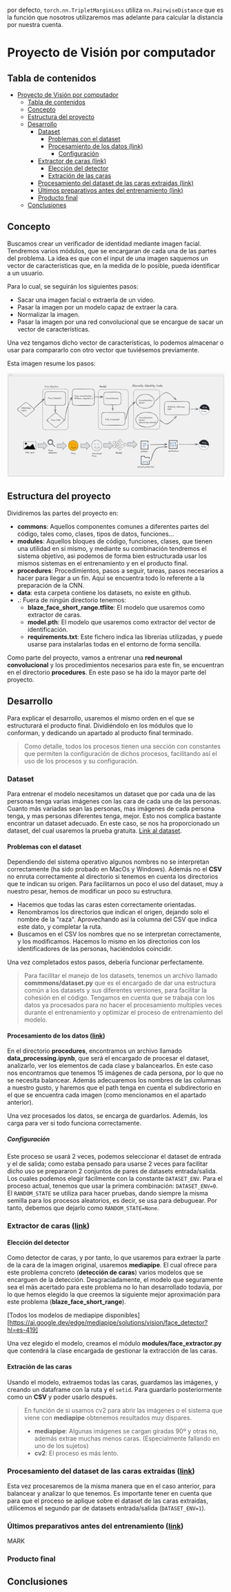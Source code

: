 por defecto, `torch.nn.TripletMarginLoss` utiliza `nn.PairwiseDistance` que es la función que nosotros utilizaremos mas adelante para calcular la distancia por nuestra cuenta.


# Proyecto de Visión por computador

## Tabla de contenidos

- [Proyecto de Visión por computador](#proyecto-de-visión-por-computador)
  - [Tabla de contenidos](#tabla-de-contenidos)
  - [Concepto](#concepto)
  - [Estructura del proyecto](#estructura-del-proyecto)
  - [Desarrollo](#desarrollo)
    - [Dataset](#dataset)
      - [Problemas con el dataset](#problemas-con-el-dataset)
      - [Procesamiento de los datos (link)](#procesamiento-de-los-datos-link)
        - [Configuración](#configuración)
    - [Extractor de caras (link)](#extractor-de-caras-link)
      - [Elección del detector](#elección-del-detector)
      - [Extración de las caras](#extración-de-las-caras)
    - [Procesamiento del dataset de las caras extraidas (link)](#procesamiento-del-dataset-de-las-caras-extraidas-link)
    - [Últimos preparativos antes del entrenamiento (link)](#últimos-preparativos-antes-del-entrenamiento-link)
    - [Producto final](#producto-final)
  - [Conclusiones](#conclusiones)


## Concepto

Buscamos crear un verificador de identidad mediante imagen facial. Tendremos varios módulos, que se encargaran de cada una de las partes del problema. La idea es que con el input de una imagen saquemos un vector de características que, en la medida de lo posible, pueda identificar a un usuario.

Para lo cual, se seguirán los siguientes pasos:
* Sacar una imagen facial o extraerla de un video.
* Pasar la imagen por un modelo capaz de extraer la cara.
* Normalizar la imagen.
* Pasar la imagen por una red convolucional que se encargue de sacar un vector de características.

Una vez tengamos dicho vector de características, lo podemos almacenar o usar para compararlo con otro vector que tuviésemos previamente.

Esta imagen resume los pasos:

![Concepto](doc/concept.xcdw.png)

## Estructura del proyecto

Dividiremos las partes del proyecto en:
* **commons**: Aquellos componentes comunes a diferentes partes del código, tales como, clases, tipos de datos, funciones...
* **modules**: Aquellos bloques de código, funciones, clases, que tienen una utilidad en si mismo, y mediante su combinación tendremos el sistema objetivo, asi podemos de forma bien estructurada usar los mismos sistemas en el entrenamiento y en el producto final.
* **procedures**: Procedimientos, pasos a seguir, tareas, pasos necesarios a hacer para llegar a un fin. Aquí se encuentra todo lo referente a la preparación de la CNN.
* **data**: esta carpeta contiene los datasets, no existe en github.
* **.**: Fuera de ningún directorio tenemos:
    * **blaze_face_short_range.tflite**: El modelo que usaremos como extractor de caras.
    * **model.pth**: El modelo que usaremos como extractor del vector de identificación.
    * **requirements.txt**: Este fichero indica las librerías utilizadas, y puede usarse para instalarlas todas en el entorno de forma sencilla.

Como parte del proyecto, vamos a entrenar una **red neuronal convolucional** y los procedimientos necesarios para este fin, se encuentran en el directorio **procedures**. En este paso se ha ido la mayor parte del proyecto.

## Desarrollo

Para explicar el desarrollo, usaremos el mismo orden en el que se estructurará el producto final. Dividiéndolo en los módulos que lo conforman, y dedicando un apartado al producto final terminado.

> Como detalle, todos los procesos tienen una sección con constantes que permiten la configuración de dichos procesos, facilitando así el uso de los procesos y su configuración.

### Dataset

Para entrenar el modelo necesitamos un dataset que por cada una de las personas tenga varias imágenes con las cara de cada una de las personas. Cuanto más variadas sean las personas, mas imágenes de cada persona tenga, y mas personas diferentes tenga, mejor. Esto nos complica bastante encontrar un dataset adecuado. En este caso, se nos ha proporcionado un dataset, del cual usaremos la prueba gratuita. [Link al dataset](https://www.kaggle.com/datasets/tapakah68/selfies-id-images-dataset).

#### Problemas con el dataset

Dependiendo del sistema operativo algunos nombres no se interpretan correctamente (ha sido probado en MacOs y Windows). Además no el **CSV** no enruta correctamente al directorio si tenemos en cuenta los directorios que te indican su origen. Para facilitarnos un poco el uso del dataset, muy a nuestro pesar, hemos de modificar un poco su estructura.

* Hacemos que todas las caras esten correctamente orientadas.
* Renombramos los directorios que indican el origen, dejando solo el nombre de la "raza". Aprovechando así la columna del CSV que indica este dato, y completar la ruta.
* Buscamos en el CSV los nombres que no se interpretan correctamente, y los modificamos. Hacemos lo mismo en los directorios con los identificadores de las personas, haciéndolos coincidir.

Una vez completados estos pasos, debería funcionar perfectamente.

> Para facilitar el manejo de los datasets, tenemos un archivo llamado **commmons/dataset.py** que es el encargado de dar una estructura común a los datasets y sus diferentes versiones, para facilitar la cohesión en el código. Tengamos en cuenta que se trabaja con los datos ya procesados para no hacer el procesamiento multiples veces durante el entrenamiento y optimizar el proceso de entrenamiento del modelo.

#### Procesamiento de los datos ([link](procedures/data_processing.ipynb))

En el directorio **procedures**, encontramos un archivo llamado **data_processing.ipynb**, que será el encargado de procesar el dataset, analizarlo, ver los elementos de cada clase y balancearlos. En este caso nos encontramos que tenemos 15 imágenes de cada persona, por lo que no se necesita balancear. Además adecuaremos los nombres de las columnas a nuestro gusto, y haremos que el path tenga en cuenta el subdirectorio en el que se encuentra cada imagen (como mencionamos en el apartado anterior).

Una vez procesados los datos, se encarga de guardarlos. Además, los carga para ver si todo funciona correctamente.

##### Configuración

Este proceso se usará 2 veces, podemos seleccionar el dataset de entrada y el de salida; como estaba pensado para usarse 2 veces para facilitar dicho uso se prepararon 2 conjuntos de pares de datasets entrada/salida. Los cuales podemos elegir fácilmente con la constante `DATASET_ENV`. Para el proceso actual, tenemos que usar la primera combinación: `DATASET_ENV=0`. El `RANDOM_STATE` se utiliza para hacer pruebas, dando siempre la misma semilla para los procesos aleatorios, es decir, se usa para debuguear. Por tanto, debemos que dejarlo como `RANDOM_STATE=None`.

### Extractor de caras ([link](procedures/extracting_faces.ipynb))

#### Elección del detector

Como detector de caras, y por tanto, lo que usaremos para extraer la parte de la cara de la imagen original, usaremos **mediapipe**. El cual ofrece para este problema concreto (**detección de caras**) varios modelos que se encarguen de la detección. Desgraciadamente, el modelo que seguramente sea el más acertado para este problema no lo han desarrollado todavía, por lo que hemos elegido la que creemos la siguiente mejor aproximación para este problema (**blaze_face_short_range**).

[Todos los modelos de mediapipe disponibles][https://ai.google.dev/edge/mediapipe/solutions/vision/face_detector?hl=es-419]

Una vez elegido el modelo, creamos el módulo **modules/face_extractor.py** que contendrá la clase encargada de gestionar la extracción de las caras.

#### Extración de las caras

Usando el modelo, extraemos todas las caras, guardamos las imágenes, y creando un dataframe con la ruta y el `setid`. Para guardarlo posteriormente como un **CSV** y poder usarlo después.

> En función de si usamos cv2 para abrir las imágenes o el sistema que viene con **mediapipe** obtenemos resultados muy dispares.
> * **mediapipe**: Algunas imágenes se cargan giradas 90º y otras no, además extrae muchas menos caras. (Especialmente fallando en uno de los sujetos)
> * **cv2**: El proceso es más lento.


### Procesamiento del dataset de las caras extraidas ([link](procedures/data_processing.ipynb))

Esta vez procesaremos de la misma manera que en el caso anterior, para balancear y analizar lo que tenemos. Es importante tener en cuenta que para que el proceso se aplique sobre el dataset de las caras extraidas, utilicemos el segundo par de datasets entrada/salida (`DATASET_ENV=1`).

### Últimos preparativos antes del entrenamiento ([link](procedures/train_prevs.ipynb))

MARK

### Producto final
## Conclusiones